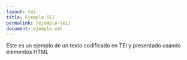 ```yaml
---
layout: tei
title: Ejemplo TEI
permalink: /ejemplo-tei/
document: ejemplo.xml
---
```


Este es un ejemplo de un texto codificado en TEI y presentado usando elementos HTML